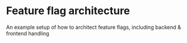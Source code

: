 # Feature flag architecture
An example setup of how to architect feature flags, including backend &amp; frontend handling

